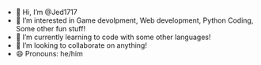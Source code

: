 - 👋 Hi, I’m @Jed1717
- 👀 I’m interested in Game devolpment, Web development, Python Coding, Some other fun stuff!
- 🌱 I’m currently learning to code with some other languages!
- 💞️ I’m looking to collaborate on anything!
- 😄 Pronouns: he/him
